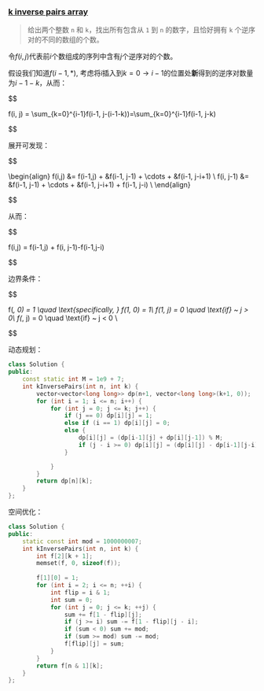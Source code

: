 ### [k inverse pairs array](https://leetcode-cn.com/problems/k-inverse-pairs-array/)



> 给出两个整数 `n` 和 `k`，找出所有包含从 `1` 到 `n` 的数字，且恰好拥有 `k` 个逆序对的不同的数组的个数。

令$f(i, j)$代表前$i$个数组成的序列中含有$j$个逆序对的个数。

假设我们知道$f(i-1, *)$, 考虑将$i$插入到$k=0 \rightarrow i-1$的位置处**新**得到的逆序对数量为$i-1-k$，从而：

$$

f(i, j) = \sum_{k=0}^{i-1}f(i-1, j-(i-1-k))=\sum_{k=0}^{i-1}f(i-1, j-k)

$$

展开可发现：

$$

\begin{align}
f(i,j)    &= f(i-1,j) + &f(i-1, j-1) + \cdots + &f(i-1, j-i+1) \\
f(i, j-1) &=            &f(i-1, j-1) + \cdots + &f(i-1, j-i+1) + f(i-1, j-i) \\
\end{align}

$$

从而：

$$

f(i,j) = f(i-1,j) + f(i, j-1)-f(i-1,j-i)

$$

边界条件：

$$

f(*, 0) = 1 \quad \text{specifically, } f(1, 0) = 1\\
f(1, j) = 0 \quad \text{if} ~ j > 0\\
f(*, j) = 0 \quad \text{if} ~ j < 0 \\

$$

动态规划：

```cpp
class Solution {
public:
    const static int M = 1e9 + 7;
    int kInversePairs(int n, int k) {
        vector<vector<long long>> dp(n+1, vector<long long>(k+1, 0));
        for (int i = 1; i <= n; i++) {
            for (int j = 0; j <= k; j++) {
                if (j == 0) dp[i][j] = 1;
                else if (i == 1) dp[i][j] = 0;
                else {
                    dp[i][j] = (dp[i-1][j] + dp[i][j-1]) % M;
                    if (j - i >= 0) dp[i][j] = (dp[i][j] - dp[i-1][j-i] + M) % M;
                }

            }
        }
        return dp[n][k];
    }
};
```

空间优化：

```cpp
class Solution {
public:
    static const int mod = 1000000007;
    int kInversePairs(int n, int k) {
        int f[2][k + 1];
        memset(f, 0, sizeof(f));
        
        f[1][0] = 1;
        for (int i = 2; i <= n; ++i) {
            int flip = i & 1;
            int sum = 0;
            for (int j = 0; j <= k; ++j) {
                sum += f[1 - flip][j];
                if (j >= i) sum -= f[1 - flip][j - i];
                if (sum < 0) sum += mod;
                if (sum >= mod) sum -= mod;
                f[flip][j] = sum;
            }
        }
        return f[n & 1][k];
    }
};
```



